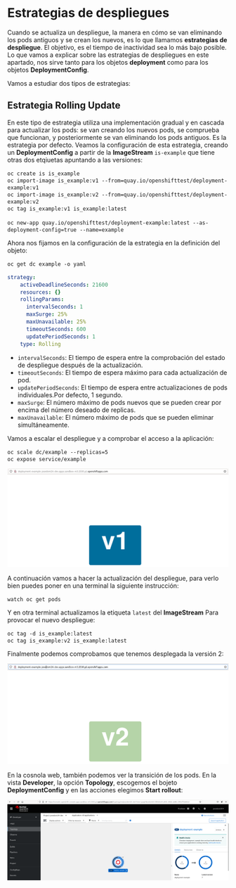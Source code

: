 # Estrategias de despliegues

Cuando se actualiza un despliegue, la manera en cómo se van eliminando los pods antiguos y se crean los nuevos, es lo que llamamos **estrategias de despliegue**. El objetivo, es el tiempo de inactividad sea lo más bajo posible. Lo que vamos a explicar sobre las estrategias de despliegues en este apartado, nos sirve tanto para los objetos **deployment** como para los objetos **DeploymentConfig**.

Vamos a estudiar dos tipos de estrategias:

## Estrategia Rolling Update

En este tipo de estrategia utiliza una implementación gradual y en cascada para actualizar los pods: se van creando los nuevos pods, se comprueba que funcionan, y posteriormente se van eliminando los pods antiguos. Es la estrategia por defecto. Veamos la configuración de esta estrategia, creando un **DeploymentConfig** a partir de la **ImageStream** `is-example` que tiene otras dos etqiuetas apuntando a las versiones:

    oc create is is_example
    oc import-image is_example:v1 --from=quay.io/openshifttest/deployment-example:v1
    oc import-image is_example:v2 --from=quay.io/openshifttest/deployment-example:v2
    oc tag is_example:v1 is_example:latest

    oc new-app quay.io/openshifttest/deployment-example:latest --as-deployment-config=true --name=example

Ahora nos fijamos en la configuración de la estrategia en la definición del objeto:

    oc get dc example -o yaml

```yaml
strategy:
    activeDeadlineSeconds: 21600
    resources: {}
    rollingParams:
      intervalSeconds: 1
      maxSurge: 25%
      maxUnavailable: 25%
      timeoutSeconds: 600
      updatePeriodSeconds: 1
    type: Rolling
```

* `intervalSeconds`: El tiempo de espera entre la comprobación del estado de despliegue después de la actualización.
* `timeoutSeconds`: El tiempo de espera máximo para cada actualización de pod.
* `updatePeriodSeconds`: El tiempo de espera entre actualizaciones de pods individuales.Por defecto, 1 segundo.
* `maxSurge`: El número máximo de pods nuevos que se pueden crear por encima del número deseado de replicas.
* `maxUnavailable`: El número máximo de pods que se pueden eliminar simultáneamente.

Vamos a escalar el despliegue y a comprobar el acceso a la aplicación:

    oc scale dc/example --replicas=5
    oc expose service/example

![example](img/example1.png)

A continuación vamos a hacer la actualización del despliegue, para verlo bien puedes poner en una terminal la siguiente instrucción:

    watch oc get pods

Y en otra terminal actualizamos la etiqueta `latest` del **ImageStream** Para provocar el nuevo despliegue:

    oc tag -d is_example:latest
    oc tag is_example:v2 is_example:latest


Finalmente podemos comprobamos que tenemos desplegada la versión 2:

![example](img/example2.png)

En la cosnola web, también podemos ver la transición de los pods. En la vista **Developer**, la opción **Topology**, escogemos el bojeto **DeploymentConfig** y en las acciones elegimos **Start rollout**:

![example](img/example3.png)